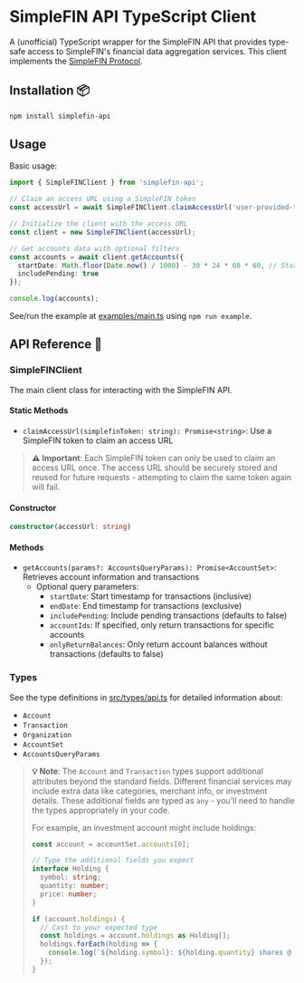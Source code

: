 # SimpleFIN API TypeScript Client

A (unofficial) TypeScript wrapper for the SimpleFIN API that provides type-safe access to SimpleFIN's financial data aggregation services. This client implements the [SimpleFIN Protocol](https://www.simplefin.org/protocol.html).

## Installation 📦

```bash
npm install simplefin-api
```

## Usage

Basic usage:

```typescript
import { SimpleFINClient } from 'simplefin-api';

// Claim an access URL using a SimpleFIN token
const accessUrl = await SimpleFINClient.claimAccessUrl('user-provided-token');

// Initialize the client with the access URL
const client = new SimpleFINClient(accessUrl);

// Get accounts data with optional filters
const accounts = await client.getAccounts({
  startDate: Math.floor(Date.now() / 1000) - 30 * 24 * 60 * 60, // Starting 30 days ago
  includePending: true
});

console.log(accounts);
```

See/run the example at [examples/main.ts](src/examples/main.ts) using `npm run example`.

## API Reference 📖

### SimpleFINClient

The main client class for interacting with the SimpleFIN API.

#### Static Methods

- `claimAccessUrl(simplefinToken: string): Promise<string>`: Use a SimpleFIN token to claim an access URL

> **⚠️ Important**: Each SimpleFIN token can only be used to claim an access URL once. The access URL should be securely stored and reused for future requests - attempting to claim the same token again will fail.

#### Constructor

```typescript
constructor(accessUrl: string)
```

#### Methods

- `getAccounts(params?: AccountsQueryParams): Promise<AccountSet>`: Retrieves account information and transactions
  - Optional query parameters:
    - `startDate`: Start timestamp for transactions (inclusive)
    - `endDate`: End timestamp for transactions (exclusive)
    - `includePending`: Include pending transactions (defaults to false)
    - `accountIds`: If specified, only return transactions for specific accounts
    - `onlyReturnBalances`: Only return account balances without transactions (defaults to false)

### Types

See the type definitions in [src/types/api.ts](src/types/api.ts) for detailed information about:
- `Account`
- `Transaction`
- `Organization`
- `AccountSet`
- `AccountsQueryParams`

> **💡 Note**: The `Account` and `Transaction` types support additional attributes beyond the standard fields. Different financial services may include extra data like categories, merchant info, or investment details. These additional fields are typed as `any` - you'll need to handle the types appropriately in your code.
>
> For example, an investment account might include holdings:
> ```typescript
> const account = accountSet.accounts[0];
>
> // Type the additional fields you expect
> interface Holding {
>   symbol: string;
>   quantity: number;
>   price: number;
> }
>
> if (account.holdings) {
>   // Cast to your expected type
>   const holdings = account.holdings as Holding[];
>   holdings.forEach(holding => {
>     console.log(`${holding.symbol}: ${holding.quantity} shares @ ${holding.price}`);
>   });
> }
> ```
